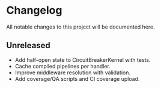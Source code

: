 # Changelog

All notable changes to this project will be documented here.

## Unreleased
- Add half-open state to CircuitBreakerKernel with tests.
- Cache compiled pipelines per handler.
- Improve middleware resolution with validation.
- Add coverage/QA scripts and CI coverage upload.

